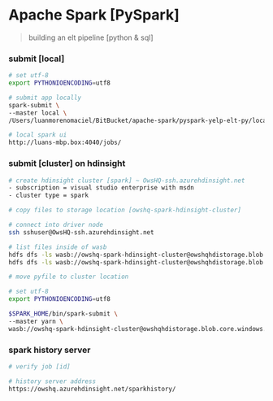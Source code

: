 # Apache Spark [PySpark]
> building an elt pipeline [python & sql]

### submit [local]
```bash
# set utf-8
export PYTHONIOENCODING=utf8

# submit app locally
spark-submit \
--master local \
/Users/luanmorenomaciel/BitBucket/apache-spark/pyspark-yelp-elt-py/local.py

# local spark ui
http://luans-mbp.box:4040/jobs/
```

### submit [cluster] on hdinsight
````bash
# create hdinsight cluster [spark] ~ OwsHQ-ssh.azurehdinsight.net
- subscription = visual studio enterprise with msdn
- cluster type = spark

# copy files to storage location [owshq-spark-hdinsight-cluster]

# connect into driver node
ssh sshuser@OwsHQ-ssh.azurehdinsight.net

# list files inside of wasb
hdfs dfs -ls wasb://owshq-spark-hdinsight-cluster@owshqhdistorage.blob.core.windows.net/
hdfs dfs -ls wasb://owshq-spark-hdinsight-cluster@owshqhdistorage.blob.core.windows.net/data

# move pyfile to cluster location

# set utf-8
export PYTHONIOENCODING=utf8

$SPARK_HOME/bin/spark-submit \
--master yarn \
wasb://owshq-spark-hdinsight-cluster@owshqhdistorage.blob.core.windows.net/data/cluster.py
````

### spark history server
```bash
# verify job [id]

# history server address
https://owshq.azurehdinsight.net/sparkhistory/
```

